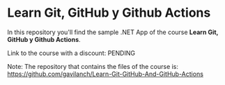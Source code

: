 # Learn Git, GitHub y Github Actions

In this repository you'll find the sample .NET App of the course **Learn Git, GitHub y Github Actions**.

Link to the course with a discount: PENDING

Note: The repository that contains the files of the course is: https://github.com/gavilanch/Learn-Git-GitHub-And-GitHub-Actions
